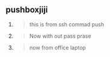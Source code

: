 ## pushboxjiji
1. > this is from ssh commad push
2. > Now with out pass prase
3. > now from office laptop